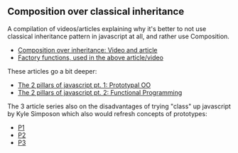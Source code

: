 ## Composition over classical inheritance


A compilation of videos/articles explaining why it's better to not use classical inheritance pattern in javascript at all, and rather use Composition.

- [Composition over inheritance: Video and article](https://medium.com/humans-create-software/composition-over-inheritance-cb6f88070205)
- [Factory functions, used in the above article/video](https://medium.com/humans-create-software/factory-functions-in-javascript-video-d38e49802555)

These articles go a bit deeper:

- [The 2 pillars of javascript pt. 1: Prototypal OO](https://medium.com/javascript-scene/the-two-pillars-of-javascript-ee6f3281e7f3)
- [The 2 pillars of javascript pt. 2: Functional Programming](https://medium.com/javascript-scene/the-two-pillars-of-javascript-pt-2-functional-programming-a63aa53a41a4)

The 3 article series also on the disadvantages of trying "class" up javascript by Kyle Simposon which also would refresh concepts of prototypes:

- [P1](https://davidwalsh.name/javascript-objects)
- [P2](https://davidwalsh.name/javascript-objects-distractions)
- [P3](https://davidwalsh.name/javascript-objects-deconstruction)


